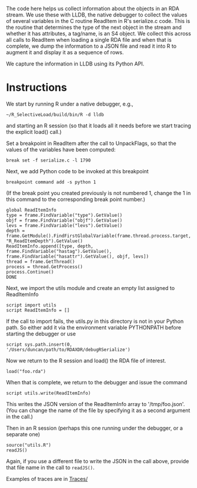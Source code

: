 The code here helps us collect information about the objects in an RDA stream.
We use these with LLDB, the native debugger to collect the values of several
variables in the C routine ReadItem in R's serialize.c code.
This is the routine that determines the type of the next object in the stream
and whether it has attributes, a tag/name, is an S4 object.
We collect this across all calls to ReadItem when loading a single RDA file
and when that is complete, we dump the information to a JSON file and read it into
R to augment it and display it as a sequence of rows.

We capture the information in LLDB using its Python API.


# Instructions

We start by running R under a native debugger, e.g.,
```
~/R_SelectiveLoad/build/bin/R -d lldb
```
and starting an R session (so that it loads all it needs before we start tracing the explicit 
load() call.)


Set a breakpoint in ReadItem after the call to UnpackFlags, so that the values of the variables
have been computed:
```
break set -f serialize.c -l 1790
```


Next, we add Python code to be invoked at this breakpoint
```
breakpoint command add -s python 1
```
(If the break point you created previously is not numbered 1, change the 1 in this command to the
corresponding break point number.)

```{python}
global ReadItemInfo
type = frame.FindVariable("type").GetValue()
objf = frame.FindVariable("objf").GetValue()
levs = frame.FindVariable("levs").GetValue()
depth = frame.GetModule().FindFirstGlobalVariable(frame.thread.process.target, "R_ReadItemDepth").GetValue()
ReadItemInfo.append([type, depth, frame.FindVariable("hastag").GetValue(), frame.FindVariable("hasattr").GetValue(), objf, levs])
thread = frame.GetThread()
process = thread.GetProcess()
process.Continue()
DONE
```

Next, we import the utils  module and create an empty list assigned to ReadItemInfo 
```
script import utils
script ReadItemInfo = []
```
If the call to import fails, the utils.py in this directory is not in your Python path. So either
add it via the environment variable PYTHONPATH before starting the debugger or use 
```
script sys.path.insert(0, '/Users/duncan/path/to/RDAXDR/debugRSerialize')
```


Now we return to the R session and load() the RDA file of interest.
```{r}
load("foo.rda")
```

When that is complete, we return to the debugger and issue the command
```
script utils.write(ReadItemInfo)
```

This writes the JSON version of the ReadItemInfo array to '/tmp/foo.json'. (You can change the name
of the file by specifying it as a second argument in the call.)

Then in an R session (perhaps this one running under the debugger, or a separate one)

```
source("utils.R")
readJS()
```
Again, if you use a different file to write the JSON in the call above, provide that file name in
the call to `readJS()`.


Examples of traces are in [Traces/](Traces)



